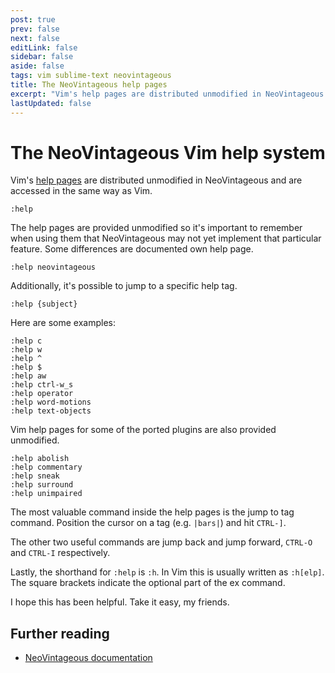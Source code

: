 ```yaml
---
post: true
prev: false
next: false
editLink: false
sidebar: false
aside: false
tags: vim sublime-text neovintageous
title: The NeoVintageous help pages
excerpt: "Vim's help pages are distributed unmodified in NeoVintageous and are accessed in the same way as Vim. The help pages are provided unmodified so it's important to remember when using them that NeoVintageous may not yet implement that particular feature. Some differences are documented own help page."
lastUpdated: false
---
```


# The NeoVintageous Vim help system

Vim's [help pages](https://vimhelp.org) are distributed unmodified in NeoVintageous and are accessed in the same way as Vim.

```vim
:help
```

The help pages are provided unmodified so it's important to remember when using them that NeoVintageous may not yet implement that particular feature. Some differences are documented own help page.

```vim
:help neovintageous
```

Additionally, it's possible to jump to a specific help tag.

```vim
:help {subject}
```

Here are some examples:

```vim
:help c
:help w
:help ^
:help $
:help aw
:help ctrl-w_s
:help operator
:help word-motions
:help text-objects
```

Vim help pages for some of the ported plugins are also provided unmodified.

```vim
:help abolish
:help commentary
:help sneak
:help surround
:help unimpaired
```

The most valuable command inside the help pages is the jump to tag command. Position the cursor on a tag (e.g. `|bars|`) and hit `CTRL-]`.

The other two useful commands are jump back and jump forward, `CTRL-O` and `CTRL-I` respectively.

Lastly, the shorthand for `:help` is `:h`. In Vim this is usually written as `:h[elp]`. The square brackets indicate the optional part of the ex command.

I hope this has been helpful. Take it easy, my friends.

## Further reading

* [NeoVintageous documentation](https://neovintageous.github.io/)
